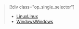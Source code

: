 > [!div class="op_single_selector"]
> * [<span data-ttu-id="77b34-101">Linux</span><span class="sxs-lookup"><span data-stu-id="77b34-101">Linux</span></span>](../articles/hdinsight/hdinsight-hadoop-collect-debug-heap-dump-linux.md)
> * [<span data-ttu-id="77b34-102">Windows</span><span class="sxs-lookup"><span data-stu-id="77b34-102">Windows</span></span>](../articles/hdinsight/hdinsight-hadoop-collect-debug-heap-dumps.md)
> 
> 

